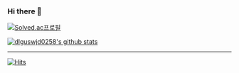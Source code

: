 ### Hi there 👋

[![Solved.ac프로필](http://mazassumnida.wtf/api/v2/generate_badge?boj=dlguswjd0258)](https://solved.ac/dlguswjd0258)

[![dlguswjd0258's github stats](https://github-readme-stats.vercel.app/api?username=dlguswjd0258&theme=light)](https://github.com/anuraghazra/github-readme-stats)

-----
[![Hits](https://hits.seeyoufarm.com/api/count/incr/badge.svg?url=https://github.com/dlguswjd0258)](https://github.com/dlguswjd0258) 

<!--
**dlguswjd0258/dlguswjd0258** is a ✨ _special_ ✨ repository because its `README.md` (this file) appears on your GitHub profile.

Here are some ideas to get you started:

- 🔭 I’m currently working on ...
- 🌱 I’m currently learning ...
- 👯 I’m looking to collaborate on ...
- 🤔 I’m looking for help with ...
- 💬 Ask me about ...
- 📫 How to reach me: ...
- 😄 Pronouns: ...
- ⚡ Fun fact: ...
-->
